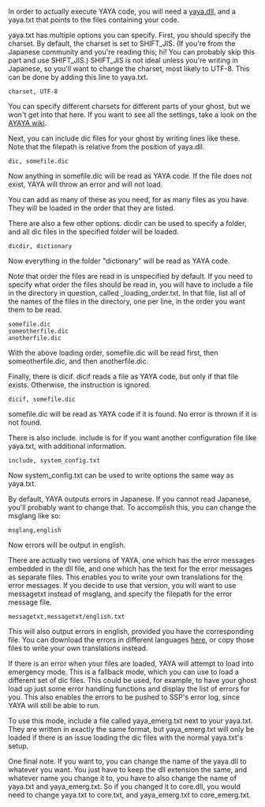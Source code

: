 In order to actually execute YAYA code, you will need a [yaya.dll](https://github.com/YAYA-shiori/yaya-shiori/releases), and a yaya.txt that points to the files containing your code.

yaya.txt has multiple options you can specify. First, you should specify the charset. By default, the charset is set to SHIFT_JIS. (If you're from the Japanese community and you're reading this; hi! You can probably skip this part and use SHIFT_JIS.) SHIFT_JIS is not ideal unless you're writing in Japanese, so you'll want to change the charset, most likely to UTF-8. This can be done by adding this line to yaya.txt.

```
charset, UTF-8
```

You can specify different charsets for different parts of your ghost, but we won't get into that here. If you want to see all the settings, take a look on the [AYAYA wiki](https://emily.shillest.net/ayaya/index.php?cmd=read&page=%E3%83%9E%E3%83%8B%E3%83%A5%E3%82%A2%E3%83%AB%2F%E6%96%87%E6%B3%95%2F1.%E5%9F%BA%E7%A4%8E%E8%A8%AD%E5%AE%9A).


Next, you can include dic files for your ghost by writing lines like these. Note that the filepath is relative from the position of yaya.dll.

```
dic, somefile.dic
```

Now anything in somefile.dic will be read as YAYA code. If the file does not exist, YAYA will throw an error and will not load.

You can add as many of these as you need, for as many files as you have. They will be loaded in the order that they are listed.


There are also a few other options. dicdir can be used to specify a folder, and all dic files in the specified folder will be loaded.

```
dicdir, dictionary
```

Now everything in the folder "dictionary" will be read as YAYA code.

Note that order the files are read in is unspecified by default. If you need to specify what order the files should be read in, you will have to include a file in the directory in question, called _loading_order.txt. In that file, list all of the names of the files in the directory, one per line, in the order you want them to be read.

```
somefile.dic
someotherfile.dic
anotherfile.dic
```

With the above loading order, somefile.dic will be read first, then someotherfile.dic, and then anotherfile.dic.


Finally, there is dicif. dicif reads a file as YAYA code, but only if that file exists. Otherwise, the instruction is ignored.

```
dicif, somefile.dic
```

somefile.dic will be read as YAYA code if it is found. No error is thrown if it is not found.


There is also include. include is for if you want another configuration file like yaya.txt, with additional information.

```
include, system_config.txt
```

Now system_config.txt can be used to write options the same way as yaya.txt.


By default, YAYA outputs errors in Japanese. If you cannot read Japanese, you'll probably want to change that. To accomplish this, you can change the msglang like so:

```
msglang,english
```

Now errors will be output in english.

There are actually two versions of YAYA, one which has the error messages embedded in the dll file, and one which has the text for the error messages as separate files. This enables you to write your own translations for the error messages. If you decide to use that version, you will want to use messagetxt instead of msglang, and specify the filepath for the error message file.

```
messagetxt,messagetxt/english.txt
```

This will also output errors in english, provided you have the corresponding file. You can download the errors in different languages [here](https://github.com/ponapalt/yaya-shiori/tree/500/messagetxt), or copy those files to write your own translations instead.


If there is an error when your files are loaded, YAYA will attempt to load into emergency mode. This is a fallback mode, which you can use to load a different set of dic files. This could be used, for example, to have your ghost load up just some error handling functions and display the list of errors for you. This also enables the errors to be pushed to SSP's error log, since YAYA will still be able to run.

To use this mode, include a file called yaya_emerg.txt next to your yaya.txt. They are written in exactly the same format, but yaya_emerg.txt will only be loaded if there is an issue loading the dic files with the normal yaya.txt's setup.


One final note. If you want to, you can change the name of the yaya.dll to whatever you want. You just have to keep the dll extension the same, and whatever name you change it to, you have to also change the name of yaya.txt and yaya_emerg.txt. So if you changed it to core.dll, you would need to change yaya.txt to core.txt, and yaya_emerg.txt to core_emerg.txt.